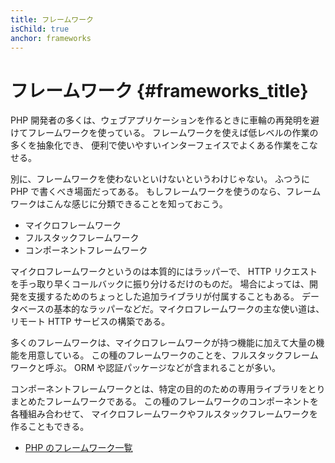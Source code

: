 ```yaml
---
title: フレームワーク
isChild: true
anchor: frameworks
---
```


# フレームワーク {#frameworks_title}

PHP 開発者の多くは、ウェブアプリケーションを作るときに車輪の再発明を避けてフレームワークを使っている。
フレームワークを使えば低レベルの作業の多くを抽象化でき、
便利で使いやすいインターフェイスでよくある作業をこなせる。

別に、フレームワークを使わないといけないというわけじゃない。
ふつうに PHP で書くべき場面だってある。
もしフレームワークを使うのなら、フレームワークはこんな感じに分類できることを知っておこう。

* マイクロフレームワーク
* フルスタックフレームワーク
* コンポーネントフレームワーク

マイクロフレームワークというのは本質的にはラッパーで、
HTTP リクエストを手っ取り早くコールバックに振り分けるだけのものだ。
場合によっては、開発を支援するためのちょっとした追加ライブラリが付属することもある。
データベースの基本的なラッパーなどだ。マイクロフレームワークの主な使い道は、
リモート HTTP サービスの構築である。

多くのフレームワークは、マイクロフレームワークが持つ機能に加えて大量の機能を用意している。
この種のフレームワークのことを、フルスタックフレームワークと呼ぶ。
ORM や認証パッケージなどが含まれることが多い。

コンポーネントフレームワークとは、特定の目的のための専用ライブラリをとりまとめたフレームワークである。
この種のフレームワークのコンポーネントを各種組み合わせて、
マイクロフレームワークやフルスタックフレームワークを作ることもできる。

* [PHP のフレームワーク一覧](https://github.com/codeguy/php-the-right-way/wiki/Frameworks)
